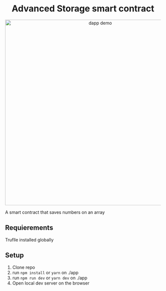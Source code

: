 <h1 align="center">
Advanced Storage smart contract
</h1>

<div align="center">
<img width="600" src="https://tepexic.com/dapps/advanced-storage-dapp.gif" alt="dapp demo" />
</div>

A smart contract that saves numbers on an array

## Requierements

Truflle installed globally

## Setup

1. Clone repo
2. run `npm install` or `yarn` on ./app
3. run `npm run dev` or `yarn dev` on ./app
4. Open local dev server on the browser

